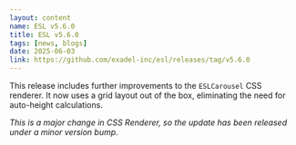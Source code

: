 ```yaml
---
layout: content
name: ESL v5.6.0
title: ESL v5.6.0
tags: [news, blogs]
date: 2025-06-03
link: https://github.com/exadel-inc/esl/releases/tag/v5.6.0
---
```


This release includes further improvements to the `ESLCarousel` CSS renderer.
It now uses a grid layout out of the box, eliminating the need for auto-height calculations.

_This is a major change in CSS Renderer, so the update has been released under a minor version bump._
